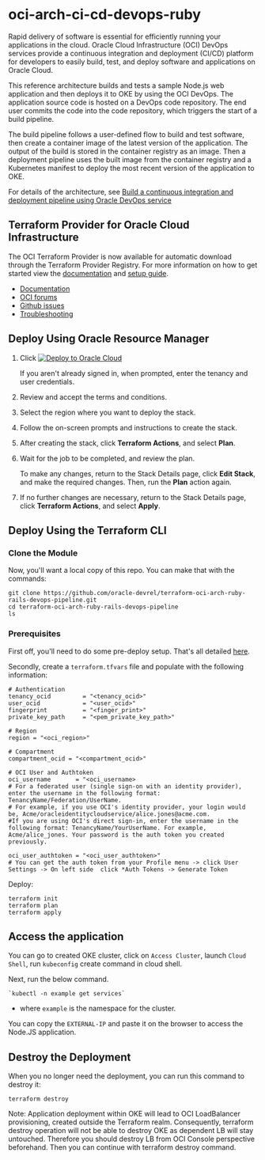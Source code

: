 # oci-arch-ci-cd-devops-ruby

Rapid delivery of software is essential for efficiently running your applications in the cloud. Oracle Cloud Infrastructure (OCI) DevOps services provide a continuous integration and deployment (CI/CD) platform for developers to easily build, test, and deploy software and applications on Oracle Cloud.

This reference architecture builds and tests a sample Node.js web application and then deploys it to OKE by using the OCI DevOps. The application source code is hosted on a DevOps code repository. The end user commits the code into the code repository, which triggers the start of a build pipeline.

The build pipeline follows a user-defined flow to build and test software, then create a container image of the latest version of the application. The output of the build is stored in the container registry as an image. Then a deployment pipeline uses the built image from the container registry and a Kubernetes manifest to deploy the most recent version of the application to OKE.


For details of the architecture, see [Build a continuous integration and deployment pipeline using Oracle DevOps service](https://docs.oracle.com/en/solutions/ci-cd-pipe-oci-devops/index.html)

## Terraform Provider for Oracle Cloud Infrastructure
The OCI Terraform Provider is now available for automatic download through the Terraform Provider Registry. 
For more information on how to get started view the [documentation](https://www.terraform.io/docs/providers/oci/index.html) 
and [setup guide](https://www.terraform.io/docs/providers/oci/guides/version-3-upgrade.html).

* [Documentation](https://www.terraform.io/docs/providers/oci/index.html)
* [OCI forums](https://cloudcustomerconnect.oracle.com/resources/9c8fa8f96f/summary)
* [Github issues](https://github.com/terraform-providers/terraform-provider-oci/issues)
* [Troubleshooting](https://www.terraform.io/docs/providers/oci/guides/guides/troubleshooting.html)

## Deploy Using Oracle Resource Manager

1. Click [![Deploy to Oracle Cloud](https://oci-resourcemanager-plugin.plugins.oci.oraclecloud.com/latest/deploy-to-oracle-cloud.svg)](https://cloud.oracle.com/resourcemanager/stacks/create?region=home&zipUrl=https://github.com/oracle-devrel/terraform-oci-arch-ruby-rails-devops-pipeline/archive/refs/tags/version1.zip)

    If you aren't already signed in, when prompted, enter the tenancy and user credentials.

2. Review and accept the terms and conditions.

3. Select the region where you want to deploy the stack.

4. Follow the on-screen prompts and instructions to create the stack.

5. After creating the stack, click **Terraform Actions**, and select **Plan**.

6. Wait for the job to be completed, and review the plan.

    To make any changes, return to the Stack Details page, click **Edit Stack**, and make the required changes. Then, run the **Plan** action again.

7. If no further changes are necessary, return to the Stack Details page, click **Terraform Actions**, and select **Apply**. 

## Deploy Using the Terraform CLI

### Clone the Module

Now, you'll want a local copy of this repo. You can make that with the commands:

    git clone https://github.com/oracle-devrel/terraform-oci-arch-ruby-rails-devops-pipeline.git
    cd terraform-oci-arch-ruby-rails-devops-pipeline
    ls

### Prerequisites
First off, you'll need to do some pre-deploy setup.  That's all detailed [here](https://github.com/cloud-partners/oci-prerequisites).

Secondly, create a `terraform.tfvars` file and populate with the following information:

```
# Authentication
tenancy_ocid         = "<tenancy_ocid>"
user_ocid            = "<user_ocid>"
fingerprint          = "<finger_print>"
private_key_path     = "<pem_private_key_path>"

# Region
region = "<oci_region>"

# Compartment
compartment_ocid = "<compartment_ocid>"

# OCI User and Authtoken
oci_username       = "<oci_username> 
# For a federated user (single sign-on with an identity provider), enter the username in the following format: TenancyName/Federation/UserName. 
# For example, if you use OCI's identity provider, your login would be, Acme/oracleidentitycloudservice/alice.jones@acme.com. 
#If you are using OCI's direct sign-in, enter the username in the following format: TenancyName/YourUserName. For example, Acme/alice_jones. Your password is the auth token you created previously.

oci_user_authtoken = "<oci_user_authtoken>" 
# You can get the auth token from your Profile menu -> click User Settings -> On left side  click *Auth Tokens -> Generate Token

````

Deploy:

    terraform init
    terraform plan
    terraform apply


## Access the application
You can go to created OKE cluster, click on `Access Cluster`, launch `Cloud Shell`, run `kubeconfig` create command in cloud shell. 

Next, run the below command.

    `kubectl -n example get services` 

- where `example` is the namespace for the cluster. 
 
You can copy the `EXTERNAL-IP` and paste it on the browser to access the Node.JS application.

## Destroy the Deployment
When you no longer need the deployment, you can run this command to destroy it:

    terraform destroy

Note: Application deployment within OKE will lead to OCI LoadBalancer provisioning, created outside the Terraform realm. Consequently, terraform destroy operation will not be able to destroy OKE as dependent LB will stay untouched. Therefore you should destroy LB from OCI Console perspective beforehand. Then you can continue with terraform destroy command.

